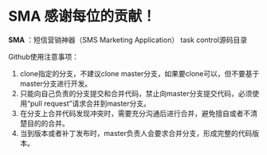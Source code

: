 SMA  感谢每位的贡献！
===

**SMA** ：短信营销神器（SMS Marketing Application）
task control源码目录

Github使用注意事项：

1. clone指定的分支，不建议clone master分支，如果要clone可以，但不要基于master分支进行开发。
2. 只能向自己负责的分支提交和合并代码，禁止向master分支提交代码，必须使用“pull request”请求合并到master分支。
3. 在分支上合并代码发现冲突时，需要充分沟通后进行合并，避免擅自或者不清楚目的的合并。
4. 当到版本或者补丁发布时，master负责人会要求合并分支，形成完整的代码版本。

